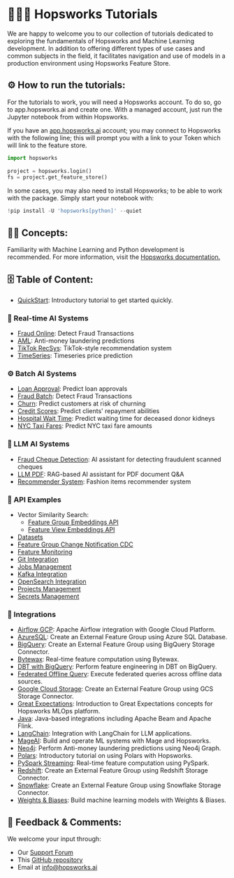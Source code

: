 # 👨🏻‍🏫 Hopsworks Tutorials

We are happy to welcome you to our collection of tutorials dedicated to exploring the fundamentals of Hopsworks and Machine Learning development. In addition to offering different types of use cases and common subjects in the field, it facilitates navigation and use of models in a production environment using Hopsworks Feature Store.

## ⚙️ How to run the tutorials:
For the tutorials to work, you will need a Hopsworks account. To do so, go to app.hopsworks.ai and create one. With a managed account, just run the Jupyter notebook from within Hopsworks.

If you have an [app.hopsworks.ai](https://app.hopsworks.ai) account; you may connect to Hopsworks with the following line; this will prompt you with a link to your Token which will link to the feature store. 

```python
import hopsworks
 
project = hopsworks.login()
fs = project.get_feature_store()
```

In some cases, you may also need to install Hopsworks; to be able to work with the package. Simply start your notebook with: 
```python
!pip install -U 'hopsworks[python]' --quiet
```

## ✍🏻 Concepts:
Familiarity with Machine Learning and Python development is recommended. For more information, visit the [Hopsworks documentation.](https://docs.hopsworks.ai)

## 🗄️ Table of Content:

- [QuickStart](https://github.com/logicalclocks/hopsworks-tutorials/blob/branch-4.5/quickstart.ipynb): Introductory tutorial to get started quickly.

### 🚀 Real-time AI Systems
- [Fraud Online](https://github.com/logicalclocks/hopsworks-tutorials/tree/branch-4.5/real-time-ai-systems/fraud_online): Detect Fraud Transactions
- [AML](https://github.com/logicalclocks/hopsworks-tutorials/tree/branch-4.5/real-time-ai-systems/aml): Anti-money laundering predictions
- [TikTok RecSys](https://github.com/logicalclocks/hopsworks-tutorials/tree/branch-4.5/real-time-ai-systems/tiktok_recsys): TikTok-style recommendation system
- [TimeSeries](https://github.com/logicalclocks/hopsworks-tutorials/tree/branch-4.5/real-time-ai-systems/timeseries): Timeseries price prediction

### ⚙️ Batch AI Systems
- [Loan Approval](https://github.com/logicalclocks/hopsworks-tutorials/tree/branch-4.5/batch-ai-systems/loan_approval): Predict loan approvals
- [Fraud Batch](https://github.com/logicalclocks/hopsworks-tutorials/tree/branch-4.5/batch-ai-systems/fraud_batch): Detect Fraud Transactions
- [Churn](https://github.com/logicalclocks/hopsworks-tutorials/tree/branch-4.5/batch-ai-systems/churn): Predict customers at risk of churning
- [Credit Scores](https://github.com/logicalclocks/hopsworks-tutorials/tree/branch-4.5/batch-ai-systems/credit_scores): Predict clients' repayment abilities
- [Hospital Wait Time](https://github.com/logicalclocks/hopsworks-tutorials/tree/branch-4.5/batch-ai-systems/hospital_wait_time): Predict waiting time for deceased donor kidneys
- [NYC Taxi Fares](https://github.com/logicalclocks/hopsworks-tutorials/tree/branch-4.5/batch-ai-systems/nyc_taxi_fares): Predict NYC taxi fare amounts

### 🔮 LLM AI Systems
- [Fraud Cheque Detection](https://github.com/logicalclocks/hopsworks-tutorials/tree/branch-4.5/llm-ai-systems/fraud_cheque_detection): AI assistant for detecting fraudulent scanned cheques
- [LLM PDF](https://github.com/logicalclocks/hopsworks-tutorials/tree/branch-4.5/llm-ai-systems/llm_pdfs): RAG-based AI assistant for PDF document Q&A
- [Recommender System](https://github.com/logicalclocks/hopsworks-tutorials/tree/branch-4.5/llm-ai-systems/recommender-system): Fashion items recommender system

### 🧬 API Examples
- Vector Similarity Search:
  - [Feature Group Embeddings API](https://github.com/logicalclocks/hopsworks-tutorials/tree/branch-4.5/api_examples/vector_similarity_search/1_feature_group_embeddings_api.ipynb)
  - [Feature View Embeddings API](https://github.com/logicalclocks/hopsworks-tutorials/tree/branch-4.5/api_examples/vector_similarity_search/2_feature_view_embeddings_api.ipynb)
- [Datasets](https://github.com/logicalclocks/hopsworks-tutorials/tree/branch-4.5/api_examples/datasets.ipynb)
- [Feature Group Change Notification CDC](https://github.com/logicalclocks/hopsworks-tutorials/tree/branch-4.5/api_examples/feature_group_change_notification_cdc.ipynb)
- [Feature Monitoring](https://github.com/logicalclocks/hopsworks-tutorials/tree/branch-4.5/api_examples/feature_monitoring.ipynb)
- [Git Integration](https://github.com/logicalclocks/hopsworks-tutorials/tree/branch-4.5/api_examples/git.ipynb)
- [Jobs Management](https://github.com/logicalclocks/hopsworks-tutorials/tree/branch-4.5/api_examples/jobs.ipynb)
- [Kafka Integration](https://github.com/logicalclocks/hopsworks-tutorials/tree/branch-4.5/api_examples/kafka.ipynb)
- [OpenSearch Integration](https://github.com/logicalclocks/hopsworks-tutorials/tree/branch-4.5/api_examples/opensearch.ipynb)
- [Projects Management](https://github.com/logicalclocks/hopsworks-tutorials/tree/branch-4.5/api_examples/projects.ipynb)
- [Secrets Management](https://github.com/logicalclocks/hopsworks-tutorials/tree/branch-4.5/api_examples/secrets.ipynb)

### 🔬 Integrations
- [Airflow GCP](https://github.com/logicalclocks/hopsworks-tutorials/tree/branch-4.5/integrations/airflow_gcp): Apache Airflow integration with Google Cloud Platform.
- [AzureSQL](https://github.com/logicalclocks/hopsworks-tutorials/tree/branch-4.5/integrations/azuresql): Create an External Feature Group using Azure SQL Database.
- [BigQuery](https://github.com/logicalclocks/hopsworks-tutorials/tree/branch-4.5/integrations/big_query): Create an External Feature Group using BigQuery Storage Connector.
- [Bytewax](https://github.com/logicalclocks/hopsworks-tutorials/tree/branch-4.5/integrations/bytewax): Real-time feature computation using Bytewax.
- [DBT with BigQuery](https://github.com/logicalclocks/hopsworks-tutorials/tree/branch-4.5/integrations/dbt_bq): Perform feature engineering in DBT on BigQuery.
- [Federated Offline Query](https://github.com/logicalclocks/hopsworks-tutorials/tree/branch-4.5/integrations/federated-offline-query): Execute federated queries across offline data sources.
- [Google Cloud Storage](https://github.com/logicalclocks/hopsworks-tutorials/tree/branch-4.5/integrations/gcs): Create an External Feature Group using GCS Storage Connector.
- [Great Expectations](https://github.com/logicalclocks/hopsworks-tutorials/tree/branch-4.5/integrations/great_expectations): Introduction to Great Expectations concepts for Hopsworks MLOps platform.
- [Java](https://github.com/logicalclocks/hopsworks-tutorials/tree/branch-4.5/integrations/java): Java-based integrations including Apache Beam and Apache Flink.
- [LangChain](https://github.com/logicalclocks/hopsworks-tutorials/tree/branch-4.5/integrations/langchain): Integration with LangChain for LLM applications.
- [MageAI](https://github.com/logicalclocks/hopsworks-tutorials/tree/branch-4.5/integrations/mage_ai): Build and operate ML systems with Mage and Hopsworks.
- [Neo4j](https://github.com/logicalclocks/hopsworks-tutorials/tree/branch-4.5/integrations/neo4j): Perform Anti-money laundering predictions using Neo4j Graph.
- [Polars](https://github.com/logicalclocks/hopsworks-tutorials/tree/branch-4.5/integrations/polars): Introductory tutorial on using Polars with Hopsworks.
- [PySpark Streaming](https://github.com/logicalclocks/hopsworks-tutorials/tree/branch-4.5/integrations/pyspark_streaming): Real-time feature computation using PySpark.
- [Redshift](https://github.com/logicalclocks/hopsworks-tutorials/tree/branch-4.5/integrations/redshift): Create an External Feature Group using Redshift Storage Connector.
- [Snowflake](https://github.com/logicalclocks/hopsworks-tutorials/tree/branch-4.5/integrations/snowflake): Create an External Feature Group using Snowflake Storage Connector.
- [Weights & Biases](https://github.com/logicalclocks/hopsworks-tutorials/tree/branch-4.5/integrations/wandb): Build machine learning models with Weights & Biases.

## 📝 Feedback & Comments:
We welcome your input through:
- Our [Support Forum](https://community.hopsworks.ai/)
- This [GitHub repository](https://github.com/logicalclocks/hopsworks-tutorials)
- Email at info@hopsworks.ai
